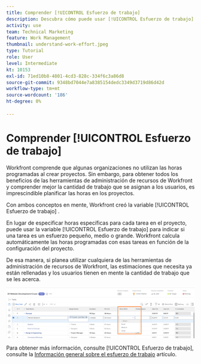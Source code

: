 ```yaml
---
title: Comprender [!UICONTROL Esfuerzo de trabajo]
description: Descubra cómo puede usar [!UICONTROL Esfuerzo de trabajo] para obtener una estimación rápida de las horas planificadas en la cronología del proyecto.
activity: use
team: Technical Marketing
feature: Work Management
thumbnail: understand-work-effort.jpeg
type: Tutorial
role: User
level: Intermediate
kt: 10153
exl-id: 71ed10b8-4801-4cd3-828c-334f6c3a86d8
source-git-commit: 9348bd7044e7a8385154dedc3349d3719d86d42d
workflow-type: tm+mt
source-wordcount: '186'
ht-degree: 0%

---
```


# Comprender [!UICONTROL Esfuerzo de trabajo]

Workfront comprende que algunas organizaciones no utilizan las horas programadas al crear proyectos. Sin embargo, para obtener todos los beneficios de las herramientas de administración de recursos de Workfront y comprender mejor la cantidad de trabajo que se asignan a los usuarios, es imprescindible planificar las horas en los proyectos.

Con ambos conceptos en mente, Workfront creó la variable [!UICONTROL Esfuerzo de trabajo] .

En lugar de especificar horas específicas para cada tarea en el proyecto, puede usar la variable [!UICONTROL Esfuerzo de trabajo] para indicar si una tarea es un esfuerzo pequeño, medio o grande. Workfront calcula automáticamente las horas programadas con esas tareas en función de la configuración del proyecto.

De esa manera, si planea utilizar cualquiera de las herramientas de administración de recursos de Workfront, las estimaciones que necesita ya están rellenadas y los usuarios tienen en mente la cantidad de trabajo que se les acerca.

![Lista de tareas del proyecto con [!UICONTROL Esfuerzo de trabajo] column](assets/planner-fund-work-effort.png)

Para obtener más información, consulte [!UICONTROL Esfuerzo de trabajo], consulte la [Información general sobre el esfuerzo de trabajo](https://experienceleague.adobe.com/docs/workfront/using/manage-work/tasks/task-information/work-effort.html?lang=en) artículo.
